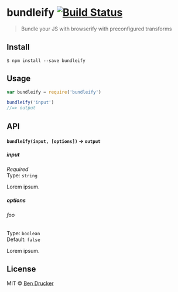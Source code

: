 # bundleify [![Build Status](https://travis-ci.org/bendrucker/bundleify.svg?branch=master)](https://travis-ci.org/bendrucker/bundleify)

> Bundle your JS with browserify with preconfigured transforms


## Install

```
$ npm install --save bundleify
```


## Usage

```js
var bundleify = require('bundleify')

bundleify('input')
//=> output
```

## API

#### `bundleify(input, [options])` -> `output`

##### input

*Required*  
Type: `string`

Lorem ipsum.

##### options

###### foo

Type: `boolean`  
Default: `false`

Lorem ipsum.


## License

MIT © [Ben Drucker](http://bendrucker.me)
